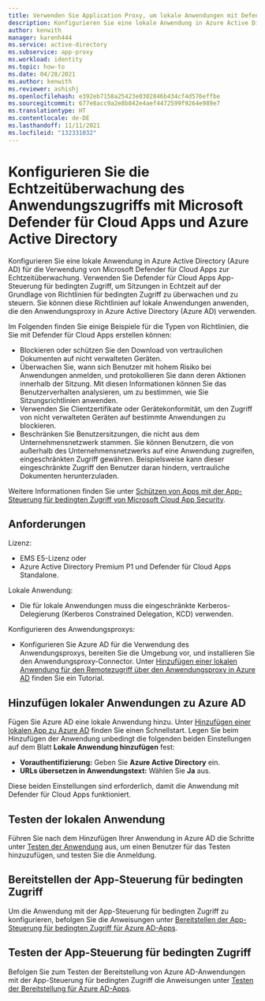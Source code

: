 ```yaml
---
title: Verwenden Sie Application Proxy, um lokale Anwendungen mit Defender für Cloud Apps zu integrieren - Azure Active Directory
description: Konfigurieren Sie eine lokale Anwendung in Azure Active Directory für die Verwendung mit Microsoft Defender für Cloud Apps. Verwenden Sie Defender für Cloud Apps App-Steuerung für bedingten Zugriff, um Sitzungen in Echtzeit auf der Grundlage von Richtlinien für bedingten Zugriff zu überwachen und zu steuern. Sie können diese Richtlinien auf lokale Anwendungen anwenden, die den Anwendungsproxy in Azure Active Directory (Azure AD) verwenden.
author: kenwith
manager: karenh444
ms.service: active-directory
ms.subservice: app-proxy
ms.workload: identity
ms.topic: how-to
ms.date: 04/28/2021
ms.author: kenwith
ms.reviewer: ashishj
ms.openlocfilehash: e392eb7158a25423e0302846b434cf4d576effbe
ms.sourcegitcommit: 677e8acc9a2e8b842e4aef4472599f9264e989e7
ms.translationtype: HT
ms.contentlocale: de-DE
ms.lasthandoff: 11/11/2021
ms.locfileid: "132331032"
---
```

# <a name="configure-real-time-application-access-monitoring-with-microsoft-defender-for-cloud-apps-and-azure-active-directory"></a>Konfigurieren Sie die Echtzeitüberwachung des Anwendungszugriffs mit Microsoft Defender für Cloud Apps und Azure Active Directory
Konfigurieren Sie eine lokale Anwendung in Azure Active Directory (Azure AD) für die Verwendung von Microsoft Defender für Cloud Apps zur Echtzeitüberwachung. Verwenden Sie Defender für Cloud Apps App-Steuerung für bedingten Zugriff, um Sitzungen in Echtzeit auf der Grundlage von Richtlinien für bedingten Zugriff zu überwachen und zu steuern. Sie können diese Richtlinien auf lokale Anwendungen anwenden, die den Anwendungsproxy in Azure Active Directory (Azure AD) verwenden.

Im Folgenden finden Sie einige Beispiele für die Typen von Richtlinien, die Sie mit Defender für Cloud Apps erstellen können:

- Blockieren oder schützen Sie den Download von vertraulichen Dokumenten auf nicht verwalteten Geräten.
- Überwachen Sie, wann sich Benutzer mit hohem Risiko bei Anwendungen anmelden, und protokollieren Sie dann deren Aktionen innerhalb der Sitzung. Mit diesen Informationen können Sie das Benutzerverhalten analysieren, um zu bestimmen, wie Sie Sitzungsrichtlinien anwenden.
- Verwenden Sie Clientzertifikate oder Gerätekonformität, um den Zugriff von nicht verwalteten Geräten auf bestimmte Anwendungen zu blockieren.
- Beschränken Sie Benutzersitzungen, die nicht aus dem Unternehmensnetzwerk stammen. Sie können Benutzern, die von außerhalb des Unternehmensnetzwerks auf eine Anwendung zugreifen, eingeschränkten Zugriff gewähren. Beispielsweise kann dieser eingeschränkte Zugriff den Benutzer daran hindern, vertrauliche Dokumenten herunterzuladen.

Weitere Informationen finden Sie unter [Schützen von Apps mit der App-Steuerung für bedingten Zugriff von Microsoft Cloud App Security](/cloud-app-security/proxy-intro-aad).

## <a name="requirements"></a>Anforderungen

Lizenz:

- EMS E5-Lizenz oder
- Azure Active Directory Premium P1 und Defender für Cloud Apps Standalone.

Lokale Anwendung:

- Die für lokale Anwendungen muss die eingeschränkte Kerberos-Delegierung (Kerberos Constrained Delegation, KCD) verwenden.

Konfigurieren des Anwendungsproxys:

- Konfigurieren Sie Azure AD für die Verwendung des Anwendungsproxys, bereiten Sie die Umgebung vor, und installieren Sie den Anwendungsproxy-Connector. Unter [Hinzufügen einer lokalen Anwendung für den Remotezugriff über den Anwendungsproxy in Azure AD](../app-proxy/application-proxy-add-on-premises-application.md) finden Sie ein Tutorial. 

## <a name="add-on-premises-application-to-azure-ad"></a>Hinzufügen lokaler Anwendungen zu Azure AD

Fügen Sie Azure AD eine lokale Anwendung hinzu. Unter [Hinzufügen einer lokalen App zu Azure AD](../app-proxy/application-proxy-add-on-premises-application.md#add-an-on-premises-app-to-azure-ad) finden Sie einen Schnellstart. Legen Sie beim Hinzufügen der Anwendung unbedingt die folgenden beiden Einstellungen auf dem Blatt **Lokale Anwendung hinzufügen** fest:

- **Vorauthentifizierung:** Geben Sie **Azure Active Directory** ein.
- **URLs übersetzen in Anwendungstext:** Wählen Sie **Ja** aus.

Diese beiden Einstellungen sind erforderlich, damit die Anwendung mit Defender für Cloud Apps funktioniert.

## <a name="test-the-on-premises-application"></a>Testen der lokalen Anwendung

Führen Sie nach dem Hinzufügen Ihrer Anwendung in Azure AD die Schritte unter [Testen der Anwendung](../app-proxy/application-proxy-add-on-premises-application.md#test-the-application) aus, um einen Benutzer für das Testen hinzuzufügen, und testen Sie die Anmeldung. 

## <a name="deploy-conditional-access-app-control"></a>Bereitstellen der App-Steuerung für bedingten Zugriff

Um die Anwendung mit der App-Steuerung für bedingten Zugriff zu konfigurieren, befolgen Sie die Anweisungen unter [Bereitstellen der App-Steuerung für bedingten Zugriff für Azure AD-Apps](/cloud-app-security/proxy-deployment-aad).


## <a name="test-conditional-access-app-control"></a>Testen der App-Steuerung für bedingten Zugriff

Befolgen Sie zum Testen der Bereitstellung von Azure AD-Anwendungen mit der App-Steuerung für bedingten Zugriff die Anweisungen unter [Testen der Bereitstellung für Azure AD-Apps](/cloud-app-security/proxy-deployment-aad).
